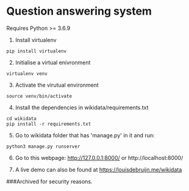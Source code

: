 # Question answering system

Requires Python >= 3.6.9

1. Install virtualenv

```
pip install virtualenv
```

2. Initialise a virtual enivronment

```
virtualenv venv
```

3. Activate the virutual environment

```
source venv/bin/activate
```

4. Install the dependencies in wikidata/requirements.txt

```
cd wikidata
pip install -r requirements.txt
```

5. Go to wikidata folder that has 'manage.py' in it and run:

```
python3 manage.py runserver
```

6. Go to this webpage: http://127.0.0.1:8000/ or http://localhost:8000/

7. A live demo can also be found at https://louisdebruijn.me/wikidata

###Archived for security reasons.



